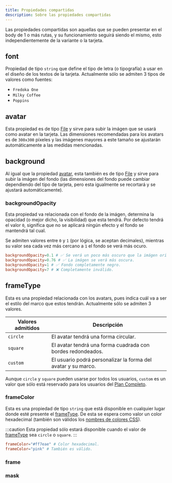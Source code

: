 ```yaml
---
title: Propiedades compartidas
description: Sobre las propiedades compartidas
---
```


Las propiedades compartidas son aquellas que se pueden presentar en el body de 1 o más rutas, y su funcionamiento seguirá siendo el mismo, esto independientemente de la variante o la tarjeta.

## font

Propiedad de tipo `string` que define el tipo de letra (o tipografía) a usar en el diseño de los textos de la tarjeta. Actualmente sólo se admiten 3 tipos de valores como fuentes:

- `Fredoka One`
- `Milky Coffee`
- `Poppins`

## avatar

Esta propiedad es de tipo [File](https://developer.mozilla.org/en-US/docs/Web/API/File/File) y sirve para subir la imágen que se usará como avatar en la tarjeta. Las dimensiones recomendadas para los avatars es de `300x300` píxeles y las imágenes mayores a este tamaño se ajustarán automáticamente a las medidas mencionadas.

## background

Al igual que la propiedad [avatar](#avatar), esta también es de tipo [File](https://developer.mozilla.org/en-US/docs/Web/API/File/File) y sirve para subir la imágen del fondo (las dimensiones del fondo puede cambiar dependiendo del tipo de tarjeta, pero esta igualmente se recortará y se ajustará automáticamente).

### backgroundOpacity

Esta propiedad va relacionada con el fondo de la imágen, determina la opacidad (o mejor dicho, la visibilidad) que esta tendrá. Por defecto tendrá el valor `0`, significa que no se aplicará ningún efecto y el fondo se mantendrá tal cual.

Se admiten valores entre `0` y `1` (por lógica, se aceptan decimales), mientras su valor sea cada vez más cercano a `1` el fondo se verá más ocuro.

```toml
backgroundOpacity=0.1 # ✅ Se verá un poco más oscuro que la imágen original.
backgroundOpacity=0.76 # ✅ La imágen se verá más oscura.
backgroundOpacity=1 # ✅ Fondo completamente negro.
backgroundOpacity=7 # ❌ Completamente inválido.
```

## frameType

Esta es una propiedad relacionada con los avatars, pues indica cuál va a ser el estilo del marco que estos tendrán. Actualmente sólo se admiten 3 valores.

| Valores admitidos | Descripción                                                   |
| ----------------- | ------------------------------------------------------------- |
| `circle`          | El avatar tendrá una forma circular.                          |
| `square`          | El avatar tendrá una forma cuadrada con bordes redondeados.   |
| `custom`          | El usuario podrá personalizar la forma del avatar y su marco. |

Aunque `circle` y `square` pueden usarse por todos los usuarios, `custom` es un valor que sólo está reservado para los usuarios del [Plan Completo](/reference/api-access#plan-completo).

### frameColor

Esta es una propiedad de tipo `string` que está disponible en cualquier lugar donde esté presente el [frameType](#frametype). De esta se espera como valor un color hexadecimal (también son válidos los [nombres de colores CSS](https://www.w3schools.com/cssref/css_colors.php)).

:::caution
Esta propiedad sólo estará disponible cuando el valor de [frameType](#frametype) sea `circle` o `square`.
:::

```toml
frameColor="#ff7eae" # Color hexadecimal.
frameColor="pink" # También es válido.
```

### frame

### mask
